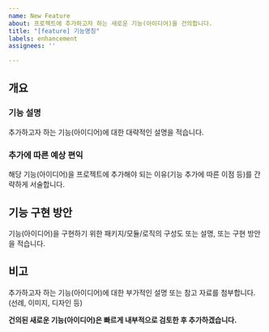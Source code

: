 ```yaml
---
name: New Feature
about: 프로젝트에 추가하고자 하는 새로운 기능(아이디어)을 건의합니다.
title: "[feature] 기능명칭"
labels: enhancement
assignees: ''

---
```


## 개요 ##
### 기능 설명 ###
추가하고자 하는 기능(아이디어)에 대한 대략적인 설명을 적습니다.

### 추가에 따른 예상 편익 ###
해당 기능(아이디어)을 프로젝트에 추가해야 되는 이유(기능 추가에 따른 이점 등)를 간략하게 서술합니다.

## 기능 구현 방안 ##
기능(아이디어)을 구현하기 위한 패키지/모듈/로직의 구성도 또는 설명, 또는 구현 방안을 적습니다.

## 비고 ##
추가하고자 하는 기능(아이디어)에 대한 부가적인 설명 또는 참고 자료를 첨부합니다.
(선례, 이미지, 디자인 등)


**건의된 새로운 기능(아이디어)은 빠르게 내부적으로 검토한 후 추가하겠습니다.**